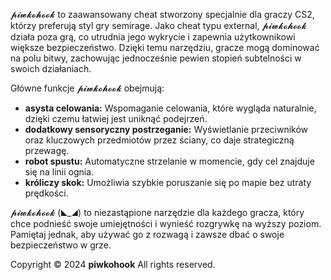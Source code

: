 𝓹𝓲𝔀𝓴𝓸𝓱𝓸𝓸𝓴 to zaawansowany cheat stworzony specjalnie dla graczy CS2, którzy preferują styl gry semirage. Jako cheat typu external, 𝓹𝓲𝔀𝓴𝓸𝓱𝓸𝓸𝓴 działa poza grą, co utrudnia jego wykrycie i zapewnia użytkownikowi większe bezpieczeństwo. Dzięki temu narzędziu, gracze mogą dominować na polu bitwy, zachowując jednocześnie pewien stopień subtelności w swoich działaniach.

Główne funkcje 𝓹𝓲𝔀𝓴𝓸𝓱𝓸𝓸𝓴 obejmują:
- **asysta celowania:** Wspomaganie celowania, które wygląda naturalnie, dzięki czemu łatwiej jest uniknąć podejrzeń.
- **dodatkowy sensoryczny postrzeganie:** Wyświetlanie przeciwników oraz kluczowych przedmiotów przez ściany, co daje strategiczną przewagę.
- **robot spustu:** Automatyczne strzelanie w momencie, gdy cel znajduje się na linii ognia.
- **króliczy skok:** Umożliwia szybkie poruszanie się po mapie bez utraty prędkości.

𝓹𝓲𝔀𝓴𝓸𝓱𝓸𝓸𝓴 (◣_◢) to niezastąpione narzędzie dla każdego gracza, który chce podnieść swoje umiejętności i wynieść rozgrywkę na wyższy poziom. Pamiętaj jednak, aby używać go z rozwagą i zawsze dbać o swoje bezpieczeństwo w grze.

Copyright © 2024 **piwkohook** All rights reserved.
